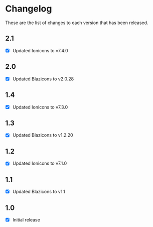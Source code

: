 # Changelog
These are the list of changes to each version that has been released.

## 2.1
- [x] Updated Ionicons to v7.4.0

## 2.0
- [x] Updated Blazicons to v2.0.28

## 1.4
- [x] Updated Ionicons to v7.3.0

## 1.3
- [x] Updated Blazicons to v1.2.20

## 1.2
- [x] Updated Ionicons to v7.1.0

## 1.1
- [x] Updated Blazicons to v1.1

## 1.0
- [x] Initial release